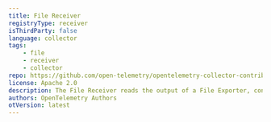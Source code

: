 ```yaml
---
title: File Receiver
registryType: receiver
isThirdParty: false
language: collector
tags:
    - file
    - receiver
    - collector
repo: https://github.com/open-telemetry/opentelemetry-collector-contrib/tree/main/receiver/filereceiver
license: Apache 2.0
description: The File Receiver reads the output of a File Exporter, converting that output to metrics, and sending the metrics down the pipeline.
authors: OpenTelemetry Authors
otVersion: latest
---
```

